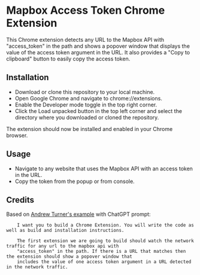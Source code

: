 # Mapbox Access Token Chrome Extension
This Chrome extension detects any URL to the Mapbox API with "access_token" in the path and shows a popover window that displays the value of the access token argument in the URL. It also provides a "Copy to clipboard" button to easily copy the access token.

## Installation
* Download or clone this repository to your local machine.
* Open Google Chrome and navigate to chrome://extensions.
* Enable the Developer mode toggle in the top right corner.
* Click the Load unpacked button in the top left corner and select the directory where you downloaded or cloned the repository.

The extension should now be installed and enabled in your Chrome browser.

## Usage
* Navigate to any website that uses the Mapbox API with an access token in the URL.
* Copy the token from the popup or from console.

## Credits
Based on [Andrew Turner's example](https://github.com/ajturner/chrome-opendata-detector) with ChatGPT prompt:

        I want you to build a Chrome Extension. You will write the code as well as build and installation instructions.

        The first extension we are going to build should watch the network traffic for any url to the mapbox api with 
        "access_token" in the path. If there is a URL that matches then the extension should show a popover window that
        includes the value of one access token argument in a URL detected in the network traffic.
